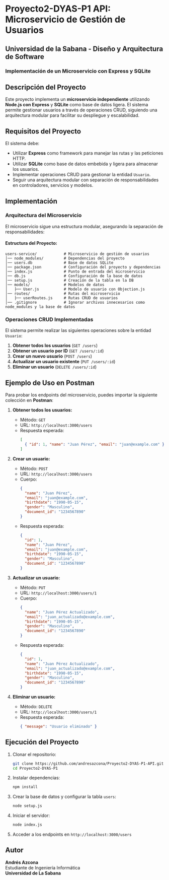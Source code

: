 # Proyecto2-DYAS-P1 API: Microservicio de Gestión de Usuarios

## Universidad de la Sabana - Diseño y Arquitectura de Software

### Implementación de un Microservicio con Express y SQLite

## Descripción del Proyecto

Este proyecto implementa un **microservicio independiente** utilizando **Node.js con Express** y **SQLite** como base de datos ligera. El sistema permite gestionar usuarios a través de operaciones CRUD, siguiendo una arquitectura modular para facilitar su despliegue y escalabilidad.

## Requisitos del Proyecto

El sistema debe:

- Utilizar **Express** como framework para manejar las rutas y las peticiones HTTP.
- Utilizar **SQLite** como base de datos embebida y ligera para almacenar los usuarios.
- Implementar operaciones CRUD para gestionar la entidad `Usuario`.
- Seguir una arquitectura modular con separación de responsabilidades en controladores, servicios y modelos.

## Implementación

### Arquitectura del Microservicio

El microservicio sigue una estructura modular, asegurando la separación de responsabilidades:

#### Estructura del Proyecto:

```
users-service/            # Microservicio de gestión de usuarios
│── node_modules/         # Dependencias del proyecto
│── users.db              # Base de datos SQLite
│── package.json          # Configuración del proyecto y dependencias
│── index.js              # Punto de entrada del microservicio
│── db.js                 # Configuración de la base de datos
│── setup.js              # Creación de la tabla en la DB
│── models/               # Modelos de datos
│   ├── User.js           # Modelo de usuario con Objection.js
│── routes/               # Rutas del microservicio
│   ├── userRoutes.js     # Rutas CRUD de usuarios
│── .gitignore            # Ignorar archivos innecesarios como node_modules y la base de datos
```

### Operaciones CRUD Implementadas

El sistema permite realizar las siguientes operaciones sobre la entidad `Usuario`:

1. **Obtener todos los usuarios** (`GET /users`)
2. **Obtener un usuario por ID** (`GET /users/:id`)
3. **Crear un nuevo usuario** (`POST /users`)
4. **Actualizar un usuario existente** (`PUT /users/:id`)
5. **Eliminar un usuario** (`DELETE /users/:id`)

## Ejemplo de Uso en Postman

Para probar los endpoints del microservicio, puedes importar la siguiente colección en **Postman**:

1. **Obtener todos los usuarios:**
   - Método: `GET`
   - URL: `http://localhost:3000/users`
   - Respuesta esperada:
     ```json
     [
       { "id": 1, "name": "Juan Pérez", "email": "juan@example.com" }
     ]
     ```

2. **Crear un usuario:**
   - Método: `POST`
   - URL: `http://localhost:3000/users`
   - Cuerpo:
     ```json
     {
       "name": "Juan Pérez",
       "email": "juan@example.com",
       "birthdate": "1990-05-15",
       "gender": "Masculino",
       "document_id": "1234567890"
     }
     ```
   - Respuesta esperada:
     ```json
     {
       "id": 1,
       "name": "Juan Pérez",
       "email": "juan@example.com",
       "birthdate": "1990-05-15",
       "gender": "Masculino",
       "document_id": "1234567890"
     }
     ```

3. **Actualizar un usuario:**
   - Método: `PUT`
   - URL: `http://localhost:3000/users/1`
   - Cuerpo:
     ```json
     {
       "name": "Juan Pérez Actualizado",
       "email": "juan_actualizado@example.com",
       "birthdate": "1990-05-15",
       "gender": "Masculino",
       "document_id": "1234567890"
     }
     ```
   - Respuesta esperada:
     ```json
     {
       "id": 1,
       "name": "Juan Pérez Actualizado",
       "email": "juan_actualizado@example.com",
       "birthdate": "1990-05-15",
       "gender": "Masculino",
       "document_id": "1234567890"
     }
     ```

4. **Eliminar un usuario:**
   - Método: `DELETE`
   - URL: `http://localhost:3000/users/1`
   - Respuesta esperada:
     ```json
     { "message": "Usuario eliminado" }
     ```

## Ejecución del Proyecto

1. Clonar el repositorio:
   ```sh
   git clone https://github.com/andresazcona/Proyecto2-DYAS-P1-API.git
   cd Proyecto2-DYAS-P1
   ```

2. Instalar dependencias:
   ```sh
   npm install
   ```

3. Crear la base de datos y configurar la tabla `users`:
   ```sh
   node setup.js
   ```

4. Iniciar el servidor:
   ```sh
   node index.js
   ```

5. Acceder a los endpoints en `http://localhost:3000/users`

## Autor

**Andrés Azcona**  
Estudiante de Ingeniería Informática  
**Universidad de La Sabana**

